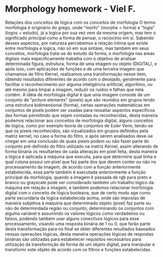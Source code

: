 # Morphology homework - Viel F.

Relações dos conceitos de lógica com os conceitos de morfologia
O termo morfologia é originário do grego, onde "morfo" (morphe = forma) e “logia” (logos = estudo), já a logica por sua vez vem da mesma origem, mas tem o significado principal como a forma de pensar, o raciocínio em sí.
Sabendo desses aspectos, por natureza percebemos a relação íntima que existe entre morfologia e logica, não só em sua sintaxe, mas também em seus conceitos,
morfologia trata-se do estudo da forma, e morfologia nas areas digitais mais especificamente trabalha com o objetivo de analisar determinada figura, estrutura, forma de
uma imagem ou objeto (DIGITAL), e após isso, com aplicações de funções e de uma terceira imagem que chamamos de filtro Kernel, realizamos uma transformação nesse item, obtendo resultados diferentes de acordo com o desejado, geralmente para facilitar o reconhecimento por alguma inteligência artificial, algorítimo, ou até mesmo para limpar a imagem, reduzir os ruidos e falhas que nela contém. 
A idéia de morfologia digital é que uma imagem consiste de um conjunto de "picture elements" (pixels) que são reunidos em grupos tendo uma estrutura bidimensional (forma), certas operações matemáticas em conjuntos de pixels podem ser usadas para ressaltar aspectos específicos das formas permitindo que sejam contadas ou reconhecidas, desta maneira podemos relacionar aos conceitos de morfologia digital, alguns conceitos de lógica, como por exemplo teoria de conjuntos de Euler Venn, tendo-se que os pixeis reconhecidos, são vizualizados em grupos definidos pela matriz kernel, no caso a forma do filtro, e após serem analisados deve-se chegar em uma conclusão de quais pixeis podem ou não fazer parte do conjunto pré-definido do filtro utilizado na matriz Kernel, assim alterando de forma binária os resultantes de cada alteração em pixel feita, desta maneira a lógica é aplicada à máquina que executa, para que determine qual linha e qual coluna possui um pixel que faz parte dos que devem conter ou não no processamento da imagem, de acordo com a função anteriormente estabelecida, essa parte também é executada anteriormente a função principal da morfologia, quando a imagem é passada de rgb para preto e branco ou grayscale pode ser considerado também um trabalho lógico da máquina em relação a imagem, e também podemos relacionar morfologia digital com o conceito de lógica booleana, que de certo modo age como parte secundária da logica estabelecida acima, onde são impostas de maneira subjetiva à máquina que determinado objeto (pixel) faz parte ou não de determindada região ou conjunto, determinando os conjuntos com alguma variável e assumindo os valores lógicos como verdadeiros ou falsos, podendo também usar alguns conectivos lógicos para esse processamento, visando uma resposta binária de 1 ou 0, que farão parte desta transformação para no final se obter diferentes resultados baseados nessas operações lógicas, desta maneira operações lógicas de respostas binárias são utilizadas para estabelecer requisitos necessários para utilização da transformção da forma de um objeto digital, para manipular e transformr este objeto de acordo com os filtros e funções estabelecidas.
